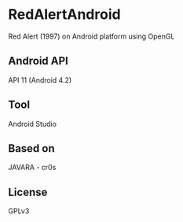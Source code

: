 # RedAlertAndroid
Red Alert (1997) on Android platform using OpenGL

## Android API  
API 11 (Android 4.2)  

## Tool
Android Studio  

## Based on
JAVARA - cr0s  

## License  
GPLv3
